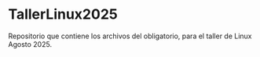 # TallerLinux2025
Repositorio que contiene los archivos del obligatorio, para el taller de Linux Agosto 2025.
